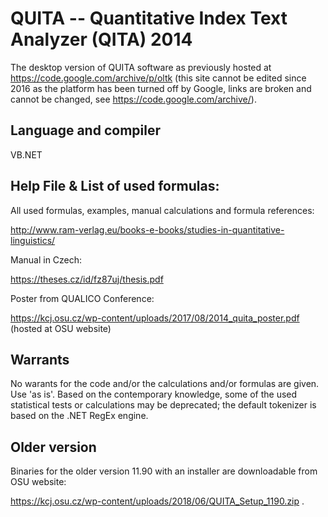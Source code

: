 # QUITA -- Quantitative Index Text Analyzer (QITA) 2014
The desktop version of QUITA software as previously hosted at https://code.google.com/archive/p/oltk (this site cannot be edited since 2016 as the platform has been turned off by Google, links are broken and cannot be changed, see https://code.google.com/archive/).

## Language and compiler
VB.NET

## Help File & List of used formulas:
All used formulas, examples, manual calculations and formula references:

http://www.ram-verlag.eu/books-e-books/studies-in-quantitative-linguistics/

Manual in Czech:

https://theses.cz/id/fz87uj/thesis.pdf

Poster from QUALICO Conference:

https://kcj.osu.cz/wp-content/uploads/2017/08/2014_quita_poster.pdf (hosted at OSU website)

## Warrants
No warants for the code and/or the calculations and/or formulas are given. Use 'as is'. Based on the contemporary knowledge, some of the used statistical tests or calculations may be deprecated; the default tokenizer is based on the .NET RegEx engine.

## Older version
Binaries for the older version 11.90 with an installer are downloadable from OSU website:

https://kcj.osu.cz/wp-content/uploads/2018/06/QUITA_Setup_1190.zip .
